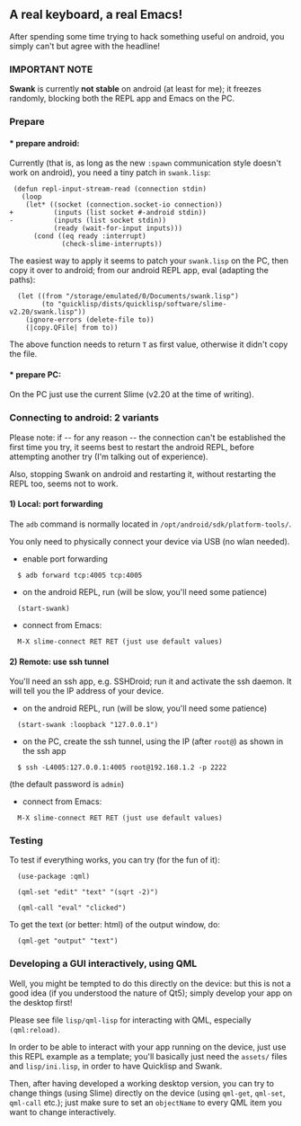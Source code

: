 A real keyboard, a real Emacs!
------------------------------

After spending some time trying to hack something useful on android, you simply
can't but agree with the headline!



### IMPORTANT NOTE

**Swank** is currently **not stable** on android (at least for me); it freezes
randomly, blocking both the REPL app and Emacs on the PC.



### Prepare

#### * prepare android:

Currently (that is, as long as the new `:spawn` communication style doesn't
work on android), you need a tiny patch in `swank.lisp`:

```
 (defun repl-input-stream-read (connection stdin)
   (loop
    (let* ((socket (connection.socket-io connection))
+          (inputs (list socket #-android stdin))
-          (inputs (list socket stdin))
           (ready (wait-for-input inputs)))
      (cond ((eq ready :interrupt)
             (check-slime-interrupts))
```

The easiest way to apply it seems to patch your `swank.lisp` on the PC, then
copy it over to android; from our android REPL app, eval (adapting the paths):

```
  (let ((from "/storage/emulated/0/Documents/swank.lisp")
        (to "quicklisp/dists/quicklisp/software/slime-v2.20/swank.lisp"))
    (ignore-errors (delete-file to))
    (|copy.QFile| from to))
```

The above function needs to return `T` as first value, otherwise it didn't copy
the file.

#### * prepare PC:

On the PC just use the current Slime (v2.20 at the time of writing).



### Connecting to android: 2 variants

Please note: if -- for any reason -- the connection can't be established the
first time you try, it seems best to restart the android REPL, before
attempting another try (I'm talking out of experience).

Also, stopping Swank on android and restarting it, without restarting the REPL
too, seems not to work.

#### 1) Local: port forwarding

The `adb` command is normally located in `/opt/android/sdk/platform-tools/`.

You only need to physically connect your device via USB (no wlan needed).

* enable port forwarding

```
  $ adb forward tcp:4005 tcp:4005
```

* on the android REPL, run (will be slow, you'll need some patience)

```
  (start-swank)
```

* connect from Emacs:

```
  M-X slime-connect RET RET (just use default values)
```



#### 2) Remote: use ssh tunnel

You'll need an ssh app, e.g. SSHDroid; run it and activate the ssh daemon.
It will tell you the IP address of your device.

* on the android REPL, run (will be slow, you'll need some patience)

```
  (start-swank :loopback "127.0.0.1")
```

* on the PC, create the ssh tunnel, using the IP (after `root@`) as shown in
  the ssh app

```
  $ ssh -L4005:127.0.0.1:4005 root@192.168.1.2 -p 2222
```

(the default password is `admin`)

* connect from Emacs:

```
  M-X slime-connect RET RET (just use default values)
```



### Testing

To test if everything works, you can try (for the fun of it):

```
  (use-package :qml)

  (qml-set "edit" "text" "(sqrt -2)")

  (qml-call "eval" "clicked")
```

To get the text (or better: html) of the output window, do:

```
  (qml-get "output" "text")
```



### Developing a GUI interactively, using QML

Well, you might be tempted to do this directly on the device: but this is not
a good idea (if you understood the nature of Qt5); simply develop your app on
the desktop first!

Please see file `lisp/qml-lisp` for interacting with QML, especially
`(qml:reload)`.

In order to be able to interact with your app running on the device, just use
this REPL example as a template; you'll basically just need the `assets/`
files and `lisp/ini.lisp`, in order to have Quicklisp and Swank.

Then, after having developed a working desktop version, you can try to change
things (using Slime) directly on the device (using `qml-get`, `qml-set`,
`qml-call` etc.); just make sure to set an `objectName` to every QML item you
want to change interactively.

